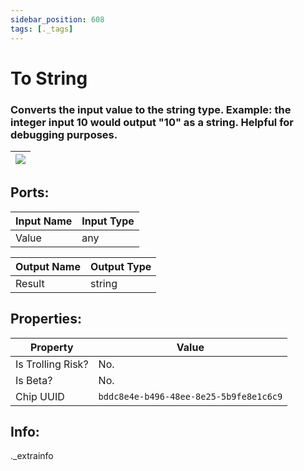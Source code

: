 ```yaml
---
sidebar_position: 608
tags: [._tags]
---
```


# To String


### Converts the input value to the string type. Example: the integer input 10 would output "10" as a string. Helpful for debugging purposes.

| ![](https://images-ext-2.discordapp.net/external/MPmIaQzlEPmgGWlgi-WxBBXt0Bjv_zWPkg1y1f_sy3s/https/www.recroomcircuits.com/image/circuit/absolute-value?width=206&height=108) |
|-----|

## Ports:

| Input Name | Input Type |
|-----------|-----------|
| Value | any |

| Output Name | Output Type |
|-----------|-----------|
| Result | string |

## Properties:

| Property  | Value |
|-------------------|-----------|
| Is Trolling Risk? | No. |
| Is Beta? | No. |
| Chip UUID | `bddc8e4e-b496-48ee-8e25-5b9fe8e1c6c9` |

## Info:
._extrainfo